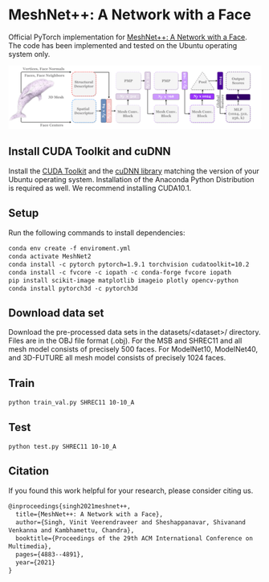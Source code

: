 # MeshNet++: A Network with a Face
Official PyTorch implementation for [MeshNet++: A Network with a Face](https://dl.acm.org/doi/abs/10.1145/3474085.3475468). The code has been implemented and tested on the Ubuntu operating system only.

![Alt text](docs/Fig2.png?raw=true)

## Install CUDA Toolkit and cuDNN
Install the [CUDA Toolkit](https://developer.nvidia.com/cuda-toolkit) and the [cuDNN library](https://developer.nvidia.com/rdp/cudnn-archive) matching the version of your Ubuntu operating system. Installation of the Anaconda Python Distribution is required as well. We recommend installing CUDA10.1.

## Setup
Run the following commands to install dependencies:
```
conda env create -f enviroment.yml
conda activate MeshNet2  
conda install -c pytorch pytorch=1.9.1 torchvision cudatoolkit=10.2
conda install -c fvcore -c iopath -c conda-forge fvcore iopath
pip install scikit-image matplotlib imageio plotly opencv-python
conda install pytorch3d -c pytorch3d
```

## Download data set
Download the pre-processed data sets in the datasets/&#60;dataset&#62;/ directory. Files are in the OBJ file format (.obj). For the MSB and SHREC11 and all mesh model consists of precisely 500 faces. For ModelNet10, ModelNet40, and 3D-FUTURE all mesh model consists of precisely 1024 faces.

## Train
```
python train_val.py SHREC11 10-10_A
```

## Test
```
python test.py SHREC11 10-10_A
```

## Citation
If you found this work helpful for your research, please consider citing us.
```
@inproceedings{singh2021meshnet++,
  title={MeshNet++: A Network with a Face},
  author={Singh, Vinit Veerendraveer and Sheshappanavar, Shivanand Venkanna and Kambhamettu, Chandra},
  booktitle={Proceedings of the 29th ACM International Conference on Multimedia},
  pages={4883--4891},
  year={2021}
}
```
